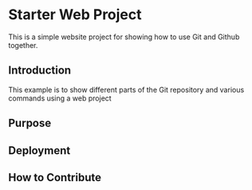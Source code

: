 # Starter Web Project

This is a simple website project for showing how to use Git and Github together.

## Introduction

This example is to show different parts of the Git repository and various commands using a web project

## Purpose 

## Deployment

## How to Contribute